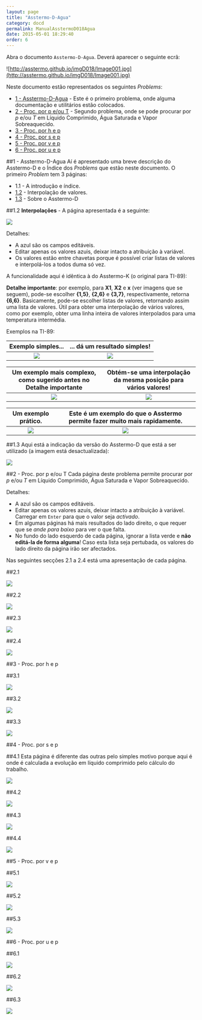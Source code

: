 ```yaml
---
layout: page
title: "Asstermo-D-Agua"
category: docd
permalink: ManualAsstermoD018Agua
date: 2015-05-01 18:29:40
order: 6
---
```


Abra o documento `Asstermo-D-Agua`. Deverá aparecer o seguinte ecrã:

![http://asstermo.github.io/imgD018/Image001.jpg](http://asstermo.github.io/imgD018/Image001.jpg)

Neste documento estão representados os seguintes _Problems_:

* [1 - Asstermo-D-Agua](#1---asstermo-d-agua) - Este é o primeiro problema, onde alguma documentação e utilitários estão colocados.
* [2 - Proc. por p e/ou T](#2---proc.-por-p-e/ou-t) - Segundo problema, onde se pode procurar por _p_ e/ou _T_ em Líquido Comprimido, Água Saturada e Vapor Sobreaquecido.
* [3 - Proc. por h e p](#3---proc.-por-h-e-p)
* [4 - Proc. por s e p](#4---proc.-por-s-e-p)
* [5 - Proc. por v e p](#5---proc.-por-v-e-p)
* [6 - Proc. por u e p](#6---proc.-por-u-e-p)


##1 - Asstermo-D-Agua
Aí é apresentado uma breve descrição do Asstermo-D e o Índice dos <i>Problems</i> que estão neste documento. O primeiro <i>Problem</i> tem 3 páginas:

* 1.1 - A introdução e índice.
* [1.2](#1.2) - Interpolação de valores.
* [1.3](#1.3) - Sobre o Asstermo-D



##1.2
<b>Interpolações</b> - A página apresentada é a seguinte:

<img src='/imgD018/Image002.jpg' />

Detalhes:

* A azul são os campos editáveis.
* Editar apenas os valores azuis, deixar intacto a atribuição à variável.
* Os valores estão entre chavetas porque é possível criar listas de valores e interpolá-los a todos duma só vez.


A funcionalidade aqui é idêntica à do Asstermo-K (o original para TI-89):

<b>Detalhe importante</b>: por exemplo, para <b>X1</b>, <b>X2</b> e <b>x</b> (ver imagens que se seguem), pode-se escolher <b>{1,5}</b>, <b>{2,6}</b> e <b>{3,7}</b>, respectivamente, retorna <b>{6,6}</b>. Basicamente, pode-se escolher listas de valores, retornando assim uma lista de valores. Útil para obter uma interpolação de vários valores, como por exemplo, obter uma linha inteira de valores interpolados para uma temperatura intermédia.

Exemplos na TI-89:

Exemplo simples...  | ... dá um resultado simples!
:---: | :---:
<img src='/img215/ManualAsstermo215Agua_22.png' /> | <img src='/img215/ManualAsstermo215Agua_23.png' /> 

Um exemplo mais complexo, como sugerido antes no <b>Detalhe importante</b> | Obtém-se uma interpolação da mesma posição para vários valores!
:---: | :---:
<img src='/img215/ManualAsstermo215Agua_24.png' /> | <img src='/img215/ManualAsstermo215Agua_25.png' /> </th></thead><tbody>

Um exemplo prático.| Este é um exemplo do que o Asstermo permite fazer muito mais rapidamente.
:---: | :---:
<img src='/img215/ManualAsstermo215Agua_26.png' /> | <img src='/img215/ManualAsstermo215Agua_27.png' /> </th></thead><tbody>


##1.3
Aqui está a indicação da versão do Asstermo-D que está a ser utilizado (a imagem está desactualizada):

<img src='/imgD018/Image003.jpg' />


##2 - Proc. por p e/ou T
Cada página deste problema permite procurar por <i>p</i> e/ou <i>T</i>  em Líquido Comprimido, Água Saturada e Vapor Sobreaquecido.

Detalhes:

* A azul são os campos editáveis.
* Editar apenas os valores azuis, deixar intacto a atribuição à variável. Carregar em <code>Enter</code> para que o valor seja <i>activado</i>.
* Em algumas páginas há mais resultados do lado direito, o que requer que se <i>ande para baixo</i> para ver o que falta.
* No fundo do lado esquerdo de cada página, ignorar a lista verde e <b>não editá-la de forma alguma</b>! Caso esta lista seja pertubada, os valores do lado direito da página irão ser afectados.


Nas seguintes secções 2.1 a 2.4 está uma apresentação de cada página.

##2.1

<img src='/imgD018/Image004.jpg' />

##2.2

<img src='/imgD018/Image005.jpg' />

##2.3

<img src='/imgD018/Image006.jpg' />

##2.4

<img src='/imgD018/Image007.jpg' />


##3 - Proc. por h e p

##3.1

<img src='/imgD018/Image008.jpg' />

##3.2

<img src='/imgD018/Image009.jpg' />

##3.3

<img src='/imgD018/Image010.jpg' />


##4 - Proc. por s e p

##4.1
Esta página é diferente das outras pelo simples motivo porque aqui é onde é calculada a evolução em líquido comprimido pelo cálculo do trabalho.

<img src='/imgD018/Image011.jpg' />

##4.2

<img src='/imgD018/Image012.jpg' />

##4.3

<img src='/imgD018/Image014.jpg' />

##4.4

<img src='/imgD018/Image015.jpg' />


##5 - Proc. por v e p

##5.1

<img src='/imgD018/Image016.jpg' />

##5.2

<img src='/imgD018/Image017.jpg' />

##5.3

<img src='/imgD018/Image018.jpg' />


##6 - Proc. por u e p

##6.1

<img src='/imgD018/Image019.jpg' />

##6.2

<img src='/imgD018/Image020.jpg' />

##6.3

<img src='/imgD018/Image021.jpg' />

